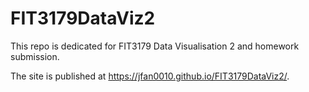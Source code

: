 # FIT3179DataViz2
This repo is dedicated for FIT3179 Data Visualisation 2 and homework submission.

The site is published at https://jfan0010.github.io/FIT3179DataViz2/.
